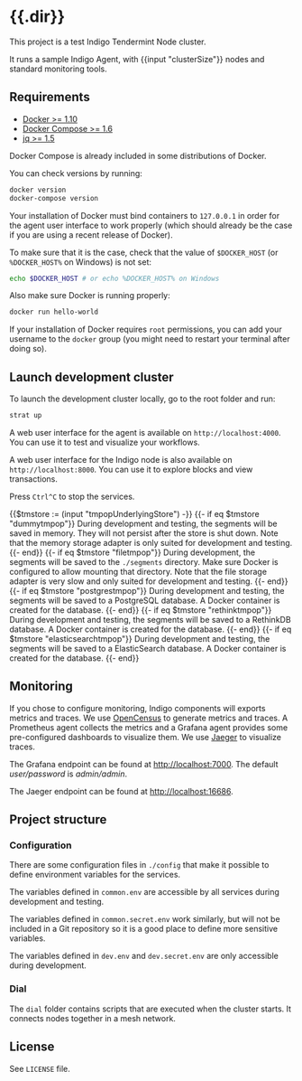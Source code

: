 # {{.dir}}

This project is a test Indigo Tendermint Node cluster.

It runs a sample Indigo Agent, with {{input "clusterSize"}} nodes and standard monitoring tools.

## Requirements

* [Docker >= 1.10](https://www.docker.com/products/docker)
* [Docker Compose >= 1.6](https://docs.docker.com/compose/install)
* [jq >= 1.5](https://stedolan.github.io/jq/)

Docker Compose is already included in some distributions of Docker.

You can check versions by running:

```sh
docker version
docker-compose version
```

Your installation of Docker must bind containers to `127.0.0.1` in order for the
agent user interface to work properly (which should already be the case if you
are using a recent release of Docker).

To make sure that it is the case, check that the value of `$DOCKER_HOST`
(or `%DOCKER_HOST%` on Windows) is not set:

```sh
echo $DOCKER_HOST # or echo %DOCKER_HOST% on Windows
```

Also make sure Docker is running properly:

```sh
docker run hello-world
```

If your installation of Docker requires `root` permissions, you can add your
username to the `docker` group (you might need to restart your terminal after
doing so).

## Launch development cluster

To launch the development cluster locally, go to the root folder and run:

```sh
strat up
```

A web user interface for the agent is available on `http://localhost:4000`.
You can use it to test and visualize your workflows.

A web user interface for the Indigo node is also available on
`http://localhost:8000`. You can use it to explore blocks and view transactions.

Press `Ctrl^C` to stop the services.

{{$tmstore := (input "tmpopUnderlyingStore") -}}
{{- if eq $tmstore "dummytmpop"}}
During development and testing, the segments will be saved in memory.
They will not persist after the store is shut down.
Note that the memory storage adapter is only suited for development and testing.
{{- end}}
{{- if eq $tmstore "filetmpop"}}
During development, the segments will be saved to the `./segments` directory.
Make sure Docker is configured to allow mounting that directory.
Note that the file storage adapter is very slow and only suited for development and
testing.
{{- end}}
{{- if eq $tmstore "postgrestmpop"}}
During development and testing, the segments will be saved to a PostgreSQL database.
A Docker container is created for the database.
{{- end}}
{{- if eq $tmstore "rethinktmpop"}}
During development and testing, the segments will be saved to a RethinkDB database.
A Docker container is created for the database.
{{- end}}
{{- if eq $tmstore "elasticsearchtmpop"}}
During development and testing, the segments will be saved to a ElasticSearch database.
A Docker container is created for the database.
{{- end}}

## Monitoring

If you chose to configure monitoring, Indigo components will exports metrics and traces.
We use [OpenCensus](https://opencensus.io) to generate metrics and traces.
A Prometheus agent collects the metrics and a Grafana agent provides some pre-configured dashboards to visualize them.
We use [Jaeger](https://github.com/jaegertracing/jaeger) to visualize traces.

The Grafana endpoint can be found at [http://localhost:7000](http://localhost:7000).
The default _user/password_ is _admin/admin_.

The Jaeger endpoint can be found at [http://localhost:16686](http://localhost:16686).

## Project structure

### Configuration

There are some configuration files in `./config` that make it possible to define
environment variables for the services.

The variables defined in `common.env` are accessible by all services during
development and testing.

The variables defined in `common.secret.env` work similarly, but will not be
included in a Git repository so it is a good place to define more sensitive
variables.

The variables defined in `dev.env` and `dev.secret.env` are only accessible
during development.

### Dial

The `dial` folder contains scripts that are executed when the cluster starts.
It connects nodes together in a mesh network.

## License

See `LICENSE` file.
